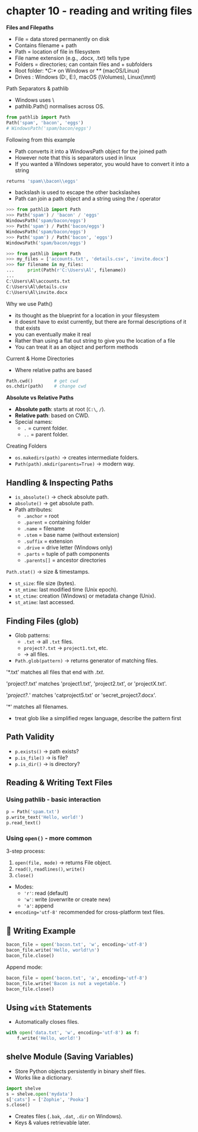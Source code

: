 # chapter 10 - reading and writing files

**Files and Filepaths**

- File = data stored permanently on disk
- Contains filename + path
- Path = location of file in filesystem
- File name extension (e.g., .docx, .txt) tells type
- Folders = directories; can contain files and + subfolders
- Root folder: **C:\** on Windows or **\** (macOS/Linux)
- Drives : Windows (D:\, E:\), macOS (\Volumes), Linux(\mnt)

Path Separators & pathlib

- Windows uses \
- pathlib.Path() normalises across OS.

```python
from pathlib import Path
Path('spam', 'bacon', 'eggs')  
# WindowsPath('spam/bacon/eggs')

```

Following from this example

- Path converts it into a WindowsPath object for the joined path
- However note that this is separators used in linux
- If you wanted a Windows seperator, you would have to convert it into a string

```python
returns 'spam\\bacon\\eggs'
```

- backslash is used to escape the other backslashes
- Path can join a path object and a string using the / operator

```python
>>> from pathlib import Path
>>> Path('spam') / 'bacon' / 'eggs'
WindowsPath('spam/bacon/eggs')
>>> Path('spam') / Path('bacon/eggs')
WindowsPath('spam/bacon/eggs')
>>> Path('spam') / Path('bacon', 'eggs')
WindowsPath('spam/bacon/eggs')
```

```python
>>> from pathlib import Path
>>> my_files = ['accounts.txt', 'details.csv', 'invite.docx']
>>> for filename in my_files:
...     print(Path(r'C:\Users\Al', filename))
...
C:\Users\Al\accounts.txt
C:\Users\Al\details.csv
C:\Users\Al\invite.docx
```

Why we use Path()

- its thought as the blueprint for a location in your filesystem
- it doesnt have to exist currently, but there are formal descriptions of it that exists
- you can eventually make it real
- Rather than using a flat out string to give you the location of a file
- You can treat it as an object and perform methods

Current & Home Directories

- Where relative paths are based

```python
Path.cwd()        # get cwd
os.chdir(path)    # change cwd
```

**Absolute vs Relative Paths**

- **Absolute path**: starts at root (`C:\`, `/`).
- **Relative path**: based on CWD.
- Special names:
    - `.` = current folder.
    - `..` = parent folder.

Creating Folders

- `os.makedirs(path)` → creates intermediate folders.
- `Path(path).mkdir(parents=True)` → modern way.

## Handling & Inspecting Paths

- `is_absolute()` → check absolute path.
- `absolute()` → get absolute path.
- Path attributes:
    - `.anchor` = root
    - `.parent` = containing folder
    - `.name` = filename
    - `.stem` = base name (without extension)
    - `.suffix` = extension
    - `.drive` = drive letter (Windows only)
    - `.parts` = tuple of path components
    - `.parents[]` = ancestor directories

`Path.stat()` → size & timestamps.

- `st_size`: file size (bytes).
- `st_mtime`: last modified time (Unix epoch).
- `st_ctime`: creation (Windows) or metadata change (Unix).
- `st_atime`: last accessed.

## Finding Files (glob)

- Glob patterns:
    - `.txt` → all `.txt` files.
    - `project?.txt` → `project1.txt`, etc.
    - → all files.
- `Path.glob(pattern)` → returns generator of matching files.

'*.txt' matches all files that end with *.txt*.

'project?.txt' matches 'project1.txt', 'project2.txt', or 'projectX.txt'.

'*project?.*' matches 'catproject5.txt' or 'secret_project7.docx'.

'*' matches all filenames.

- treat glob like a simplified regex language, describe the pattern first

## Path Validity

- `p.exists()` → path exists?
- `p.is_file()` → is file?
- `p.is_dir()` → is directory?

## Reading & Writing Text Files

### Using pathlib - basic interaction

```python
p = Path('spam.txt')
p.write_text('Hello, world!')
p.read_text()

```

### Using `open()` - more common

3-step process:

1. `open(file, mode)` → returns File object.
2. `read()`, `readlines()`, `write()`
3. `close()`
- Modes:
    - `'r'`: read (default)
    - `'w'`: write (overwrite or create new)
    - `'a'`: append
- `encoding='utf-8'` recommended for cross-platform text files.

## 📌 Writing Example

```python
bacon_file = open('bacon.txt', 'w', encoding='utf-8')
bacon_file.write('Hello, world!\n')
bacon_file.close()

```

Append mode:

```python
bacon_file = open('bacon.txt', 'a', encoding='utf-8')
bacon_file.write('Bacon is not a vegetable.')
bacon_file.close()

```

## Using `with` Statements

- Automatically closes files.

```python
with open('data.txt', 'w', encoding='utf-8') as f:
    f.write('Hello, world!')

```

## shelve Module (Saving Variables)

- Store Python objects persistently in binary shelf files.
- Works like a dictionary.

```python
import shelve
s = shelve.open('mydata')
s['cats'] = ['Zophie', 'Pooka']
s.close()

```

- Creates files (`.bak`, `.dat`, `.dir` on Windows).
- Keys & values retrievable later.